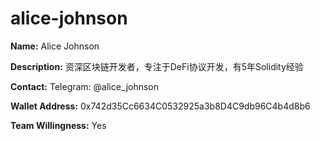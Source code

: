 # alice-johnson

**Name:**
Alice Johnson

**Description:**
资深区块链开发者，专注于DeFi协议开发，有5年Solidity经验

**Contact:**
Telegram: @alice_johnson

**Wallet Address:**
0x742d35Cc6634C0532925a3b8D4C9db96C4b4d8b6

**Team Willingness:**
Yes
